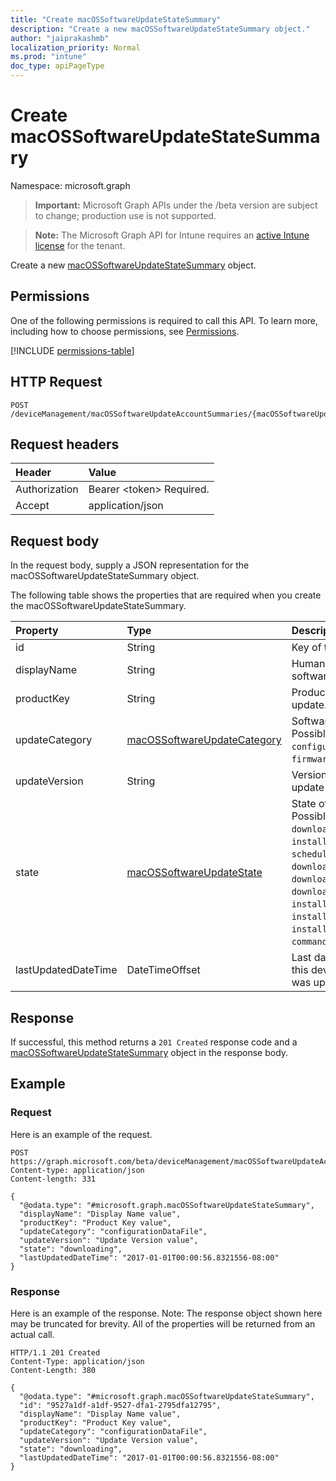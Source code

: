 ```yaml
---
title: "Create macOSSoftwareUpdateStateSummary"
description: "Create a new macOSSoftwareUpdateStateSummary object."
author: "jaiprakashmb"
localization_priority: Normal
ms.prod: "intune"
doc_type: apiPageType
---
```


# Create macOSSoftwareUpdateStateSummary

Namespace: microsoft.graph

> **Important:** Microsoft Graph APIs under the /beta version are subject to change; production use is not supported.

> **Note:** The Microsoft Graph API for Intune requires an [active Intune license](https://go.microsoft.com/fwlink/?linkid=839381) for the tenant.

Create a new [macOSSoftwareUpdateStateSummary](../resources/intune-deviceconfig-macossoftwareupdatestatesummary.md) object.

## Permissions
One of the following permissions is required to call this API. To learn more, including how to choose permissions, see [Permissions](/graph/permissions-reference).

<!-- { "blockType": "permissions", "name": "intune_deviceconfig_macossoftwareupdatestatesummary_create" } -->
[!INCLUDE [permissions-table](../includes/permissions/intune-deviceconfig-macossoftwareupdatestatesummary-create-permissions.md)]

## HTTP Request
<!-- {
  "blockType": "ignored"
}
-->
``` http
POST /deviceManagement/macOSSoftwareUpdateAccountSummaries/{macOSSoftwareUpdateAccountSummaryId}/categorySummaries/{macOSSoftwareUpdateCategorySummaryId}/updateStateSummaries
```

## Request headers
|Header|Value|
|:---|:---|
|Authorization|Bearer &lt;token&gt; Required.|
|Accept|application/json|

## Request body
In the request body, supply a JSON representation for the macOSSoftwareUpdateStateSummary object.

The following table shows the properties that are required when you create the macOSSoftwareUpdateStateSummary.

|Property|Type|Description|
|:---|:---|:---|
|id|String|Key of the entity.|
|displayName|String|Human readable name of the software update|
|productKey|String|Product key of the software update.|
|updateCategory|[macOSSoftwareUpdateCategory](../resources/intune-deviceconfig-macossoftwareupdatecategory.md)|Software update category. Possible values are: `critical`, `configurationDataFile`, `firmware`, `other`.|
|updateVersion|String|Version of the software update|
|state|[macOSSoftwareUpdateState](../resources/intune-deviceconfig-macossoftwareupdatestate.md)|State of the software update. Possible values are: `success`, `downloading`, `downloaded`, `installing`, `idle`, `available`, `scheduled`, `downloadFailed`, `downloadInsufficientSpace`, `downloadInsufficientPower`, `downloadInsufficientNetwork`, `installInsufficientSpace`, `installInsufficientPower`, `installFailed`, `commandFailed`.|
|lastUpdatedDateTime|DateTimeOffset|Last date time the report for this device and product key was updated.|



## Response
If successful, this method returns a `201 Created` response code and a [macOSSoftwareUpdateStateSummary](../resources/intune-deviceconfig-macossoftwareupdatestatesummary.md) object in the response body.

## Example

### Request
Here is an example of the request.
``` http
POST https://graph.microsoft.com/beta/deviceManagement/macOSSoftwareUpdateAccountSummaries/{macOSSoftwareUpdateAccountSummaryId}/categorySummaries/{macOSSoftwareUpdateCategorySummaryId}/updateStateSummaries
Content-type: application/json
Content-length: 331

{
  "@odata.type": "#microsoft.graph.macOSSoftwareUpdateStateSummary",
  "displayName": "Display Name value",
  "productKey": "Product Key value",
  "updateCategory": "configurationDataFile",
  "updateVersion": "Update Version value",
  "state": "downloading",
  "lastUpdatedDateTime": "2017-01-01T00:00:56.8321556-08:00"
}
```

### Response
Here is an example of the response. Note: The response object shown here may be truncated for brevity. All of the properties will be returned from an actual call.
``` http
HTTP/1.1 201 Created
Content-Type: application/json
Content-Length: 380

{
  "@odata.type": "#microsoft.graph.macOSSoftwareUpdateStateSummary",
  "id": "9527a1df-a1df-9527-dfa1-2795dfa12795",
  "displayName": "Display Name value",
  "productKey": "Product Key value",
  "updateCategory": "configurationDataFile",
  "updateVersion": "Update Version value",
  "state": "downloading",
  "lastUpdatedDateTime": "2017-01-01T00:00:56.8321556-08:00"
}
```
